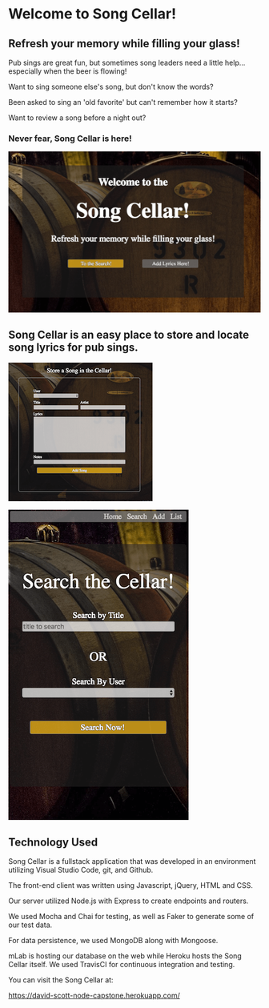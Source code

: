 # Welcome to Song Cellar!

## Refresh your memory while filling your glass!

Pub sings are great fun, but sometimes song leaders need a little help...
especially when the beer is flowing!

Want to sing someone else's song, but don't know the words?

Been asked to sing an 'old favorite' but can't remember how it starts?

Want to review a song before a night out?


### Never fear, Song Cellar is here!

![Song Cellar Landing Page](./cellar-shots/landing-page.png)


## Song Cellar is an easy place to store and locate song lyrics for pub sings.

![Song Cellar Store-a-Song Page](./cellar-shots/add-song.png)

![Song Cellar Search Page](./cellar-shots/song-search-mobile.png)

## Technology Used

Song Cellar is a fullstack application that was developed in an environment utilizing Visual Studio Code, git, and Github.

The front-end client was written using Javascript, jQuery, HTML and CSS.

Our server utilized Node.js with Express to create endpoints and routers.

We used Mocha and Chai for testing, as well as Faker to generate some of our test data.

For data persistence, we used MongoDB along with Mongoose.

mLab is hosting our database on the web while Heroku hosts the Song Cellar itself. We used TravisCI for continuous integration and testing. 

You can visit the Song Cellar at:

https://david-scott-node-capstone.herokuapp.com/









